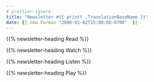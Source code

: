 ```yaml
---
# prettier-ignore
title: "Newsletter #{{ printf .TranslationBaseName }}"
date: {{ now.Format "2006-01-02T15:00:00-0700"  }}
---
```


<!--more-->

{{% newsletter-heading Read %}}

{{% newsletter-heading Watch %}}

{{% newsletter-heading Listen %}}

{{% newsletter-heading Play %}}
